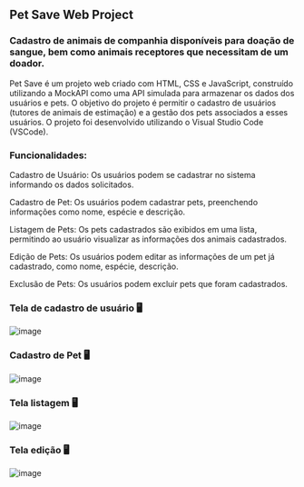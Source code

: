 ## Pet Save Web Project 
### Cadastro de animais de companhia disponíveis para doação de sangue, bem como animais receptores que necessitam de um doador. 

Pet Save é um projeto web criado com HTML, CSS e JavaScript, construído utilizando a MockAPI como uma API simulada para armazenar os dados dos usuários e pets. O objetivo do projeto é permitir o cadastro de usuários (tutores de animais de estimação) e a gestão dos pets associados a esses usuários. O projeto foi desenvolvido utilizando o Visual Studio Code (VSCode).

### Funcionalidades:

Cadastro de Usuário: Os usuários podem se cadastrar no sistema informando os dados solicitados.

Cadastro de Pet: Os usuários podem cadastrar pets, preenchendo informações como nome, espécie e descrição.

Listagem de Pets: Os pets cadastrados são exibidos em uma lista, permitindo ao usuário visualizar as informações dos animais cadastrados.

Edição de Pets: Os usuários podem editar as informações de um pet já cadastrado, como nome, espécie, descrição.

Exclusão de Pets: Os usuários podem excluir pets que foram cadastrados.

### Tela de cadastro de usuário 🖥️
![image](https://github.com/RafaelaRomin/PetSave/assets/124751861/40eab44c-7d28-4631-bef5-846c53c1a857)

### Cadastro de Pet 🖥️
![image](https://github.com/RafaelaRomin/PetSave/assets/124751861/9e99e87f-3aaf-4f03-b3cb-770bae66e126)

### Tela listagem 🖥️
![image](https://github.com/RafaelaRomin/PetSave/assets/124751861/b8fe2289-16c0-41c7-8730-8db87270a4d2)

### Tela edição 🖥️
![image](https://github.com/RafaelaRomin/PetSave/assets/124751861/0741338a-2ddd-4f13-86cc-1b859149a954)



